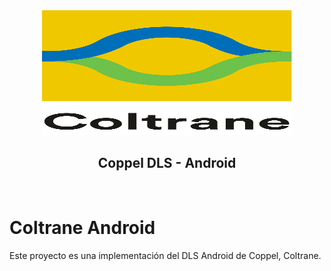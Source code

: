<div align="center">
  <a href="https://github.com/Capgemini-Frog/coppel-dls-android">
    <img src="./assets/logo.svg" alt="Logo" width="400" height="200">
  </a>
  <h2 align="center"><strong>Coppel DLS - Android</strong></h2>

</div>
<br/>

# Coltrane Android

Este proyecto es una implementación del DLS Android de Coppel, Coltrane.
